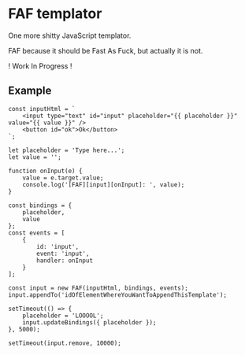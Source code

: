 # FAF templator
One more shitty JavaScript templator.

FAF because it should be Fast As Fuck, but actually it is not.

! Work In Progress !

## Example

```
const inputHtml = `
    <input type="text" id="input" placeholder="{{ placeholder }}" value="{{ value }}" />
    <button id="ok">Ok</button>
`;

let placeholder = 'Type here...';
let value = '';

function onInput(e) {
    value = e.target.value;
    console.log('[FAF][input][onInput]: ', value);
}

const bindings = {
    placeholder,
    value
};
const events = [
    {
        id: 'input',
        event: 'input',
        handler: onInput
    }
];

const input = new FAF(inputHtml, bindings, events);
input.appendTo('idOfElementWhereYouWantToAppendThisTemplate');

setTimeout(() => {
    placeholder = 'LOOOOL';
    input.updateBindings({ placeholder });
}, 5000);

setTimeout(input.remove, 10000);
```
